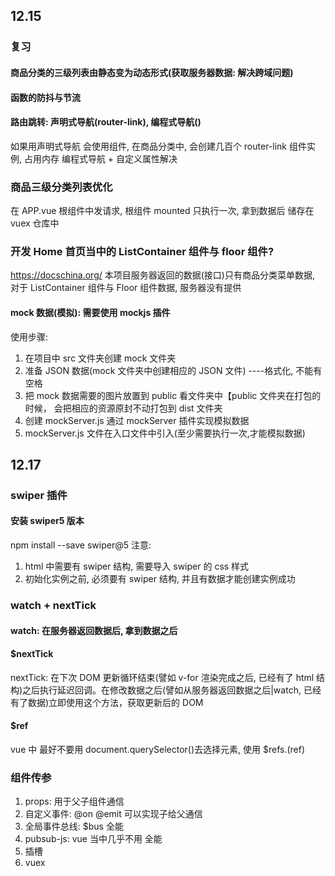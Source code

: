 ## 12.15

### 复习

#### 商品分类的三级列表由静态变为动态形式(获取服务器数据: 解决跨域问题)

#### 函数的防抖与节流

#### 路由跳转: 声明式导航(router-link), 编程式导航()

如果用声明式导航 会使用<router-link>组件, 在商品分类中, 会创建几百个 router-link 组件实例, 占用内存
编程式导航 + 自定义属性解决

### 商品三级分类列表优化

在 APP.vue 根组件中发请求, 根组件 mounted 只执行一次, 拿到数据后 储存在 vuex 仓库中

### 开发 Home 首页当中的 ListContainer 组件与 floor 组件?

https://docschina.org/
本项目服务器返回的数据(接口)只有商品分类菜单数据, 对于 ListContainer 组件与 Floor 组件数据, 服务器没有提供

#### mock 数据(模拟): 需要使用 mockjs 插件

使用步骤:

1. 在项目中 src 文件夹创建 mock 文件夹
2. 准备 JSON 数据(mock 文件夹中创建相应的 JSON 文件) ----格式化, 不能有空格
3. 把 mock 数据需要的图片放置到 public 看文件夹中【public 文件夹在打包的时候， 会把相应的资源原封不动打包到 dist 文件夹
4. 创建 mockServer.js 通过 mockServer 插件实现模拟数据
5. mockServer.js 文件在入口文件中引入(至少需要执行一次,才能模拟数据)

## 12.17

### swiper 插件

#### 安装 swiper5 版本

npm install --save swiper@5
注意:

1. html 中需要有 swiper 结构, 需要导入 swiper 的 css 样式
2. 初始化实例之前, 必须要有 swiper 结构, 并且有数据才能创建实例成功

### watch + nextTick

#### watch: 在服务器返回数据后, 拿到数据之后

#### $nextTick

nextTick: 在下次 DOM 更新循环结束(譬如 v-for 渲染完成之后, 已经有了 html 结构)之后执行延迟回调。在修改数据之后(譬如从服务器返回数据之后|watch, 已经有了数据)立即使用这个方法，获取更新后的 DOM

#### $ref

vue 中 最好不要用 document.querySelector()去选择元素, 使用 $refs.(ref)

### 组件传参

1. props: 用于父子组件通信
2. 自定义事件: @on @emit 可以实现子给父通信
3. 全局事件总线: $bus 全能
4. pubsub-js: vue 当中几乎不用 全能
5. 插槽
6. vuex

